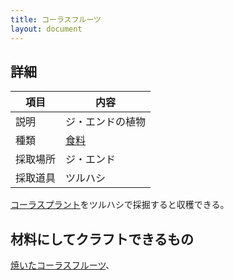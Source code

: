```yaml
---
title: コーラスフルーツ
layout: document
---
```

## 詳細

|項目|内容|
|---|---|
|説明|ジ・エンドの植物|
|種類|[食料](食料)|
|採取場所|ジ・エンド|
|採取道具|ツルハシ|

[コーラスプラント](コーラスプラント)をツルハシで採掘すると収穫できる。

## 材料にしてクラフトできるもの

[焼いたコーラスフルーツ](焼いたコーラスフルーツ)、

